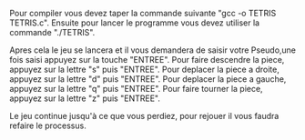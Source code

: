 Pour compiler vous devez taper la commande suivante "gcc -o TETRIS TETRIS.c".
Ensuite pour lancer le programme vous devez utiliser la commande "./TETRIS".

Apres cela le jeu se lancera et il vous demandera de saisir votre Pseudo,une fois saisi appuyez sur la touche "ENTREE".
Pour faire descendre la piece, appuyez sur la lettre "s" puis "ENTREE".
Pour deplacer la piece a droite, appuyez sur la lettre "d" puis "ENTREE".
Pour deplacer la piece a gauche, appuyez sur la lettre "q" puis "ENTREE".
Pour faire tourner la piece, appuyez sur la lettre "z" puis "ENTREE".

Le jeu continue jusqu'à ce que vous perdiez, pour rejouer il vous faudra refaire le processus.
